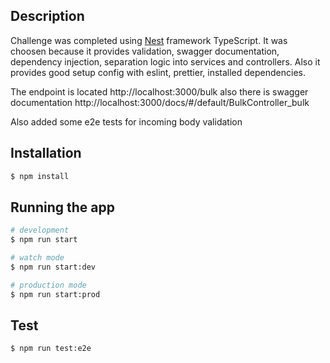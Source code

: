 ## Description

Challenge was completed using [Nest](https://github.com/nestjs/nest) framework TypeScript. It was choosen because it provides validation, swagger documentation, dependency injection, separation logic into services and controllers. Also it provides good setup config with eslint, prettier, installed dependencies.


The endpoint is located http://localhost:3000/bulk also there is swagger documentation http://localhost:3000/docs/#/default/BulkController_bulk

Also added some e2e tests for incoming body validation

## Installation

```bash
$ npm install
```

## Running the app

```bash
# development
$ npm run start

# watch mode
$ npm run start:dev

# production mode
$ npm run start:prod
```

## Test

```bash
$ npm run test:e2e
```

